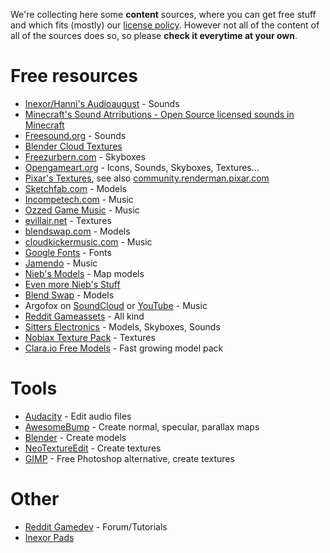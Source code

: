 We're collecting here some **content** sources, where you can get free stuff and which fits (mostly) our [license policy](License-Policy). However not all of the content of all of the sources does so, so please **check it everytime at your own**.

Free resources
==============

* [Inexor/Hanni's Audioaugust](https://github.com/inexorgame/audioaugust) - Sounds
* [Minecraft's Sound Atrributions - Open Source licensed sounds in Minecraft](https://minecraft.net/en-us/attribution/sound/)
* [Freesound.org](http://freesound.org) - Sounds
* [Blender Cloud Textures](https://cloud.blender.org/p/textures/about)
* [Freezurbern.com](http://www.freezurbern.com/#skybox) - Skyboxes
* [Opengameart.org](http://opengameart.org) - Icons, Sounds, Skyboxes, Textures...
 * [Pixar's Textures](http://opengameart.org/content/pixars-textures), see also [community.renderman.pixar.com](https://community.renderman.pixar.com/article/114/library-pixar-one-twenty-eight.html)
* [Sketchfab.com](https://sketchfab.com/models?features=downloadable) - Models
* [Incompetech.com](http://incompetech.com/music/royalty-free/index.html) - Music
* [Ozzed Game Music](http://ozzed.net) - Music
* [evillair.net](http://evillair.net) - Textures
* [blendswap.com](http://www.blendswap.com) - Models
* [cloudkickermusic.com](http://cloudkickermusic.com) - Music
* [Google Fonts](http://www.google.com/fonts) - Fonts
* [Jamendo](https://jamendo.com) - Music
* [Nieb's Models](https://github.com/inexorgame/tesseract/tree/master/media/model/mapmodel/nieb) - Map models
* [Even more Nieb's Stuff](https://github.com/red-eclipse/nieb)
* [Blend Swap](http://www.blendswap.com) - Models
* Argofox on [SoundCloud](https://soundcloud.com/argofox) or [YouTube](https://www.youtube.com/user/MMMontageMusic) - Music
* [Reddit Gameassets](https://www.reddit.com/r/gameassets) - All kind
* [Sitters Electronics](http://md2.sitters-electronics.nl) - Models, Skyboxes, Sounds
* [Nobiax Texture Pack](https://github.com/The-Yak/NobiaxTexturePack) - Textures
* [Clara.io Free Models](https://clara.io/library) - Fast growing model pack

Tools
=====

* [Audacity](http://audacityteam.org) - Edit audio files
* [AwesomeBump](https://github.com/kmkolasinski/AwesomeBump) - Create normal, specular, parallax maps
* [Blender](https://www.blender.org) - Create models
* [NeoTextureEdit](http://neotextureedit.sourceforge.net) - Create textures
* [GIMP](http://www.gimp.org/downloads/) - Free Photoshop alternative, create textures

Other
=====
* [Reddit Gamedev](https://www.reddit.com/r/gamedev/) - Forum/Tutorials
* [Inexor Pads](https://piratenpad.de/p/Inexor_Pads)